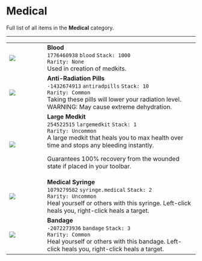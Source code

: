 # Medical
Full list of all <Badge type="danger" text="5"/> items in the **Medical** category.

---
<table>
	<tr >
		<td style="width:20%;">
			<img src="https://carbonmod.gg/assets/media/items/blood.png">
			</td>
		<td>
		<strong>Blood</strong><br>
	<code>1776460938</code> <code>blood</code> <code>Stack: 1000</code> <br> <code>Rarity: None</code><br>
	Used in creation of medkits.
</td>
</tr>
	<tr >
		<td style="width:20%;">
			<img src="https://carbonmod.gg/assets/media/items/antiradpills.png">
			</td>
		<td>
		<strong>Anti-Radiation Pills</strong><br>
	<code>-1432674913</code> <code>antiradpills</code> <code>Stack: 10</code> <br> <code>Rarity: Common</code><br>
	Taking these pills will lower your radiation level. WARNING: May cause extreme dehydration.
</td>
</tr>
	<tr >
		<td style="width:20%;">
			<img src="https://carbonmod.gg/assets/media/items/largemedkit.png">
			</td>
		<td>
		<strong>Large Medkit</strong><br>
	<code>254522515</code> <code>largemedkit</code> <code>Stack: 1</code> <br> <code>Rarity: Uncommon</code><br>
	A large medkit that heals you to max health over time and stops any bleeding instantly.

Guarantees 100% recovery from the wounded state if placed in your toolbar.
</td>
</tr>
	<tr >
		<td style="width:20%;">
			<img src="https://carbonmod.gg/assets/media/items/syringe.medical.png">
			</td>
		<td>
		<strong>Medical Syringe</strong><br>
	<code>1079279582</code> <code>syringe.medical</code> <code>Stack: 2</code> <br> <code>Rarity: Uncommon</code><br>
	Heal yourself or others with this syringe. Left-click heals you, right-click heals a target.
</td>
</tr>
	<tr >
		<td style="width:20%;">
			<img src="https://carbonmod.gg/assets/media/items/bandage.png">
			</td>
		<td>
		<strong>Bandage</strong><br>
	<code>-2072273936</code> <code>bandage</code> <code>Stack: 3</code> <br> <code>Rarity: Common</code><br>
	Heal yourself or others with this bandage. Left-click heals you, right-click heals a target.
</td>
</tr>
</table>
